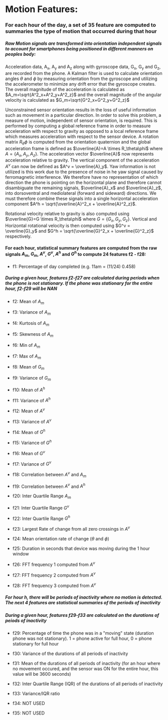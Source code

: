# Motion Features:

### For each hour of the day, a set of 35 feature are computed to summaries the type of motion that occurred during that hour

##### Raw Motion signals are transformed into orientation independent signals to account for smartphones being positioned in different manners on peoples body:

Acceleration data, A<sub>x</sub>, A<sub>y</sub> and A<sub>z</sub> along with gyroscope data, G<sub>x</sub>, G<sub>y</sub> and G<sub>z</sub>, are recorded from the phone. A Kalman filter is used to calculate orientation angles $\theta$ and $\phi$ by measuring orientation from the gyroscope and utilizing the accelerometer to minimize any drift error that the gyroscope creates. The overall magnitude of the acceleration is calculated as $A_m=\sqrt{A^2_x+A^2_y+A^2_z}$ and the overall magnitude of the angular velocity is calculated as $G_m=\sqrt{G^2_x+G^2_y+G^2_z}$

Unconstrained sensor orientation results in the loss of useful information such as movement in a particular direction. In order to solve this problem, a measure of motion, independent of sensor orientation, is required. This is performed by computing a global reference frame in order to measure acceleration with respect to gravity as opposed to a local reference frame which measures acceleration with respect to the sensor device. A rotation matrix $R_\theta\phi$ is computed from the orientation quaternion and the global acceleration frame is defined as $\overline{A}=A \times R_\theta\phi$ where $A=\{A_x,A_y,A_z\}$. The acceleration vector $\overline{A}$ now represents acceleration relative to gravity. The vertical component of the acceleration $A^v$ can now be defined as $A^v = \overline{A}_y$. Yaw information is not utilized is this work due to the presence of noise in he yaw signal caused by ferromagnetic interference. We therefore have no representation of which direction the phone is pointing on the horizontal plane and therefore cannot disambiguate the remaining signals, $\overline{A}_x$ and $\overline{A}_z$, into dorsoventral and mediolateral (forward and sideward) directions. We must therefore combine these signals into a single horizontal acceleration component $A^h = \sqrt{\overline{A}^2_x + \overline{A}^2_z}$.

Rotational velocity relative to gravity is also computed using $\overline{G}=G \times R_\theta\phi$ where $G=\{G_x,G_y,G_z\}$. Vertical and Horizontal rotational velocity is then computed using $G^v = \overline{G}_y$ and $G^h = \sqrt{\overline{G}^2_x + \overline{G}^2_z}$ respectively.

#### For each hour, statistical summary features are computed from the raw signals $A_m$, $G_m$, $A^v$, $G^v$, $A^h$ and $G^h$ to compute 24 features f2 - f28: 

* f1: Percentage of day completed (e.g. 11am = (11/24) 0.458)

##### During a given hour, features f2-f27 are calculated during periods when the phone is not stationary. If the phone was stationary for the entire hour, f2-f29 will be NAN
* f2: Mean of $A_m$
* f3: Variance of $A_m$
* f4: Kurtosis of $A_m$
* f5: Skewness of $A_m$
* f6: Min of $A_m$
* f7: Max of $A_m$
* f8: Mean of $G_m$
* f9: Variance of $G_m$
* f10: Mean of $A^h$ 
* f11: Variance of $A^h$
* f12: Mean of $A^v$ 
* f13: Variance of $A^v$
* f14: Mean of $G^h$ 
* f15: Variance of $G^h$
* f16: Mean of $G^v$ 
* f17: Variance of $G^v$
* f18: Correlation between $A^v$ and $A_m$
* f19: Correlation between $A^v$ and $A^h$
* f20: Inter Quartile Range $A_m$
* f21: Inter Quartile Range $G^v$
* f22: Inter Quartile Range $G^h$
* f23: Largest Rate of change from all zero crossings in  $A^v$
* f24: Mean orientation rate of change ($\theta$ and $\phi$)
* f25: Duration in seconds that device was moving during the 1 hour window

* f26: FFT frequency 1 computed from $A^v$
* f27: FFT frequency 2 computed from $A^v$
* f28: FFT frequency 3 computed from $A^v$

##### For hour h, there will be periods of inactivity where no motion is detected. The next 4 features are statistical summaries of the periods of inactivity
##### During a given hour, features f29-f33 are calculated on the durations of peiods of inactivity

* f29: Percentage of time the phone was in a "moving" state (duration phone was not stationary). 1 = phone active for full hour, 0 = phone stationary for full hour
* f30: Variance of the durations of all periods of inactivity
* f31: Mean of the durations of all periods of inactivity (for an hour where no movement occured, and the sensor was ON for the entire hour, this value will be 3600 seconds)
* f32: Inter Quartile Range (IQR) of the durations of all periods of inactivity
* f33: Variance/IQR ratio

* f34: NOT USED
* f35: NOT USED